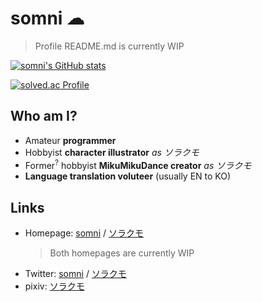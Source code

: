 somni ☁
=======
> Profile README.md is currently WIP

[![somni's GitHub stats](https://github-readme-stats.vercel.app/api?username=somnisomni)](https://github.com/anuraghazra/github-readme-stats)

[![solved.ac Profile](http://mazassumnida.wtf/api/v2/generate_badge?boj=sdskykloud)](https://solved.ac/sdskykloud)

Who am I?
---------
  * Amateur **programmer**
  * Hobbyist **character illustrator** *as ソラクモ*
  * Former<sup>?</sup> hobbyist **MikuMikuDance creator** *as ソラクモ*
  * **Language translation voluteer** (usually EN to KO)

Links
-----
  * Homepage: [somni](https://somni.one) / [ソラクモ](https://srkm.work)
    > Both homepages are currently WIP
  * Twitter: [somni](https://twitter.com/somni_somni) / [ソラクモ](https://twitter.com/sd_srkm)
  * pixiv: [ソラクモ](https://www.pixiv.net/users/21160166)
